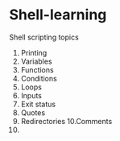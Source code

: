 # Shell-learning

Shell scripting topics 
1. Printing
2. Variables
3. Functions
4. Conditions
5. Loops
6. Inputs
7. Exit status
8. Quotes
9. Redirectories
10.Comments
10. 